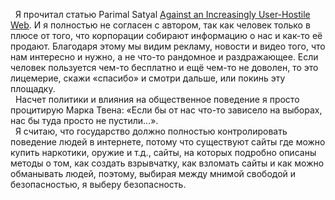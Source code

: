 &nbsp;&nbsp;Я прочитал статью Parimal Satyal [Against an Increasingly User-Hostile Web](https://neustadt.fr/essays/against-a-user-hostile-web/). И я полностью не согласен с автором, так как человек только в плюсе от того, что корпорации собирают информацию о нас и как-то её продают. Благодаря этому мы видим рекламу, новости и видео того, что нам интересно и нужно, а не что-то рандомное и раздражающее. Если человек пользуется чем-то бесплатно и ещё чем-то не доволен, то это лицемерие, скажи «спасибо» и смотри дальше, или покинь эту площадку. <br>
&nbsp;&nbsp;Насчет политики и влияния на общественное поведение я просто процитирую Марка Твена: «Если бы от нас что-то зависело на выборах, нас бы туда просто не пустили…». <br>
&nbsp;&nbsp;Я считаю, что государство должно полностью контролировать поведение людей в интернете, потому что существуют сайты где можно купить наркотики, оружие и т.д., сайты, на которых подробно описаны методы о том, как создать взрывчатку, как взломать сайты и как можно обманывать людей, поэтому, выбирая между мнимой свободой и безопасностью, я выберу безопасность.
